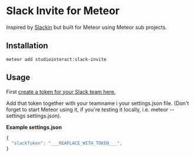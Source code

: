 # Slack Invite for Meteor

Inspired by [Slackin](https://github.com/rauchg/slackin) but built for Meteor using Meteor sub projects.

## Installation

```
meteor add studiointeract:slack-invite
```

## Usage

First [create a token for your Slack team here.](https://api.slack.com/web)

Add that token together with your teamname i your settings.json file. (Don't forget to start Meteor using it, if you're testing it locally, i.e. meteor --settings settings.json).

**Example settings.json**
```js
{
  "slackToken": "___REAPLACE_WITH_TOKEN___",
}
```
